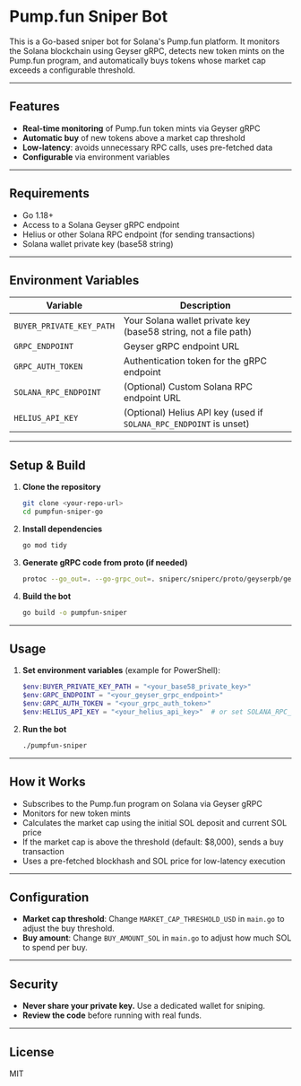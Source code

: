 # Pump.fun Sniper Bot

This is a Go-based sniper bot for Solana's Pump.fun platform. It monitors the Solana blockchain using Geyser gRPC, detects new token mints on the Pump.fun program, and automatically buys tokens whose market cap exceeds a configurable threshold.

---

## Features
- **Real-time monitoring** of Pump.fun token mints via Geyser gRPC
- **Automatic buy** of new tokens above a market cap threshold
- **Low-latency**: avoids unnecessary RPC calls, uses pre-fetched data
- **Configurable** via environment variables

---

## Requirements
- Go 1.18+
- Access to a Solana Geyser gRPC endpoint
- Helius or other Solana RPC endpoint (for sending transactions)
- Solana wallet private key (base58 string)

---

## Environment Variables

| Variable                | Description                                                      |
|------------------------|------------------------------------------------------------------|
| `BUYER_PRIVATE_KEY_PATH`| Your Solana wallet private key (base58 string, not a file path)   |
| `GRPC_ENDPOINT`        | Geyser gRPC endpoint URL                                         |
| `GRPC_AUTH_TOKEN`      | Authentication token for the gRPC endpoint                       |
| `SOLANA_RPC_ENDPOINT`  | (Optional) Custom Solana RPC endpoint URL                        |
| `HELIUS_API_KEY`       | (Optional) Helius API key (used if `SOLANA_RPC_ENDPOINT` is unset)|

---

## Setup & Build

1. **Clone the repository**
   ```sh
   git clone <your-repo-url>
   cd pumpfun-sniper-go
   ```

2. **Install dependencies**
   ```sh
   go mod tidy
   ```

3. **Generate gRPC code from proto (if needed)**
   ```sh
   protoc --go_out=. --go-grpc_out=. sniperc/sniperc/proto/geyserpb/geyser.proto
   ```

4. **Build the bot**
   ```sh
   go build -o pumpfun-sniper
   ```

---

## Usage

1. **Set environment variables** (example for PowerShell):
   ```powershell
   $env:BUYER_PRIVATE_KEY_PATH = "<your_base58_private_key>"
   $env:GRPC_ENDPOINT = "<your_geyser_grpc_endpoint>"
   $env:GRPC_AUTH_TOKEN = "<your_grpc_auth_token>"
   $env:HELIUS_API_KEY = "<your_helius_api_key>"  # or set SOLANA_RPC_ENDPOINT directly
   ```

2. **Run the bot**
   ```sh
   ./pumpfun-sniper
   ```

---

## How it Works
- Subscribes to the Pump.fun program on Solana via Geyser gRPC
- Monitors for new token mints
- Calculates the market cap using the initial SOL deposit and current SOL price
- If the market cap is above the threshold (default: $8,000), sends a buy transaction
- Uses a pre-fetched blockhash and SOL price for low-latency execution

---

## Configuration
- **Market cap threshold**: Change `MARKET_CAP_THRESHOLD_USD` in `main.go` to adjust the buy threshold.
- **Buy amount**: Change `BUY_AMOUNT_SOL` in `main.go` to adjust how much SOL to spend per buy.

---

## Security
- **Never share your private key.** Use a dedicated wallet for sniping.
- **Review the code** before running with real funds.

---

## License
MIT 